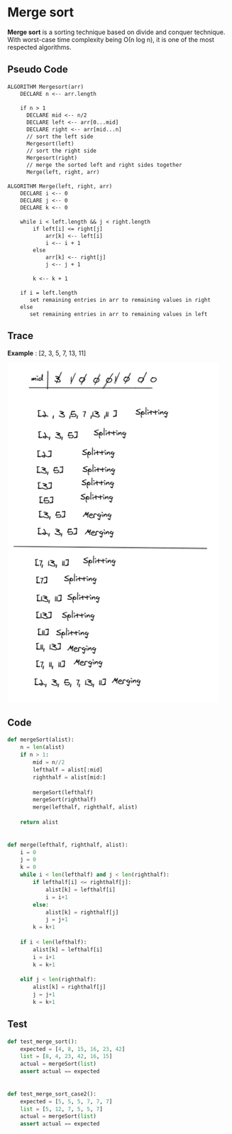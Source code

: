 # Merge sort
**Merge sort** is a sorting technique based on divide and conquer technique. With worst-case time complexity being Ο(n log n), it is one of the most respected algorithms.

## Pseudo Code
```pesudo
ALGORITHM Mergesort(arr)
    DECLARE n <-- arr.length

    if n > 1
      DECLARE mid <-- n/2
      DECLARE left <-- arr[0...mid]
      DECLARE right <-- arr[mid...n]
      // sort the left side
      Mergesort(left)
      // sort the right side
      Mergesort(right)
      // merge the sorted left and right sides together
      Merge(left, right, arr)

ALGORITHM Merge(left, right, arr)
    DECLARE i <-- 0
    DECLARE j <-- 0
    DECLARE k <-- 0

    while i < left.length && j < right.length
        if left[i] <= right[j]
            arr[k] <-- left[i]
            i <-- i + 1
        else
            arr[k] <-- right[j]
            j <-- j + 1

        k <-- k + 1

    if i = left.length
       set remaining entries in arr to remaining values in right
    else
       set remaining entries in arr to remaining values in left

```
## Trace
**Example** : [2, 3, 5, 7, 13, 11]

![trace](mergesort-trace.png)

## Code
```python
def mergeSort(alist):
    n = len(alist)
    if n > 1:
        mid = n//2
        lefthalf = alist[:mid]
        righthalf = alist[mid:]

        mergeSort(lefthalf)
        mergeSort(righthalf)
        merge(lefthalf, righthalf, alist)

    return alist


def merge(lefthalf, righthalf, alist):
    i = 0
    j = 0
    k = 0
    while i < len(lefthalf) and j < len(righthalf):
        if lefthalf[i] <= righthalf[j]:
            alist[k] = lefthalf[i]
            i = i+1
        else:
            alist[k] = righthalf[j]
            j = j+1
        k = k+1

    if i < len(lefthalf):
        alist[k] = lefthalf[i]
        i = i+1
        k = k+1

    elif j < len(righthalf):
        alist[k] = righthalf[j]
        j = j+1
        k = k+1
```
## Test
```python
def test_merge_sort():
    expected = [4, 8, 15, 16, 23, 42]
    list = [8, 4, 23, 42, 16, 15]
    actual = mergeSort(list)
    assert actual == expected


def test_merge_sort_case2():
    expected = [5, 5, 5, 7, 7, 7]
    list = [5, 12, 7, 5, 5, 7]
    actual = mergeSort(list)
    assert actual == expected
```
